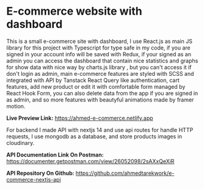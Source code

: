 # E-commerce website with dashboard

This is a small e-commerce site with dashboard, I use React.js as main JS library for this project with Typescript for type safe in my code, if you are signed in your account info will be saved with Redux, if your signed as an admin you can access the dashboard that contain nice statistics and graphs for show data with nice way by charts.js library , but you can't access it if don't login as admin, main e-commerce features are styled with SCSS and integrated with API by Tanstack React Query like authentication, cart features, add new product or edit it with comfortable form managed by React Hook Form, you can also delete data from the app if you are signed in as admin, and so more features with beautyful animations made by framer motion.

**Live Preview Link:** https://ahmed-e-commerce.netlify.app

For backend I made API with nextjs 14 and use api routes for handle HTTP requests, I use mongodb as a database, and store products images in cloudinary.

**API Documentation Link On Postman:** https://documenter.getpostman.com/view/26052098/2sAXxQeXiR

**API Repository On Github:** https://github.com/ahmedtarekwork/e-commerce-nextjs-api
